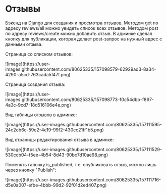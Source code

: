 # Отзывы
Бэкенд на Django для создания и просмотра отзывов. Методом get по адресу reviews/all можно увидеть список всех отзывов. Методом post по адресу reviews/create можно добавить отзыв. В админке сделал кнопку для публикации, которая делает post-запрос на нужный адрес с данными отзыва.

<p>Страница со списком отзывов:</p>
![image](https://user-images.githubusercontent.com/80625335/157098579-62929ad3-8a34-4290-a5cd-763cada5f47f.png)
<br>
<p>Страница создания отзыва:</p>
![image](https://user-images.githubusercontent.com/80625335/157098773-f0c54dbb-f867-4a3c-9cd7-18d516106e4e.png)
<br>
<p>Вид таблицы отзывов в админке:</p>
![image](https://user-images.githubusercontent.com/80625335/157111595-24c2eb6c-59e2-4e19-99f2-430cc21ff1b5.png)
<br>
<p>Вид страницы редактирования отзыва в админке:</p>
![image](https://user-images.githubusercontent.com/80625335/157111529-530ccb04-f5ee-4b54-8d43-90bc7d10ae98.png)
<br>
<p>Поменять галочку is_published, т.е. опубликовать отзыв, можно лишь через кнопку "Publish":</p>
![image](https://user-images.githubusercontent.com/80625335/157111716-d5e0a007-efbe-4bbb-99d2-92f01d2ed407.png)

